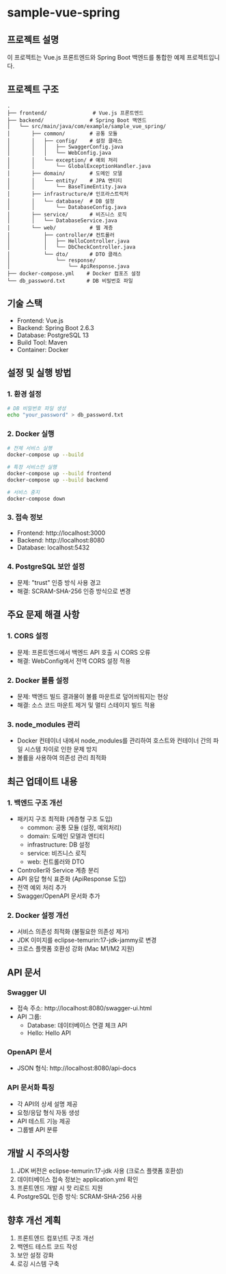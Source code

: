 ﻿# sample-vue-spring

## 프로젝트 설명

이 프로젝트는 Vue.js 프론트엔드와 Spring Boot 백엔드를 통합한 예제 프로젝트입니다.

## 프로젝트 구조
```
.
├── frontend/               # Vue.js 프론트엔드
├── backend/               # Spring Boot 백엔드
│   └── src/main/java/com/example/sample_vue_spring/
│       ├── common/        # 공통 모듈
│       │   ├── config/    # 설정 클래스
│       │   │   ├── SwaggerConfig.java
│       │   │   └── WebConfig.java
│       │   └── exception/ # 예외 처리
│       │       └── GlobalExceptionHandler.java
│       ├── domain/        # 도메인 모델
│       │   └── entity/    # JPA 엔티티
│       │       └── BaseTimeEntity.java
│       ├── infrastructure/# 인프라스트럭처
│       │   └── database/  # DB 설정
│       │       └── DatabaseConfig.java
│       ├── service/       # 비즈니스 로직
│       │   └── DatabaseService.java
│       └── web/           # 웹 계층
│           ├── controller/# 컨트롤러
│           │   ├── HelloController.java
│           │   └── DbCheckController.java
│           └── dto/       # DTO 클래스
│               └── response/
│                   └── ApiResponse.java
├── docker-compose.yml    # Docker 컴포즈 설정
└── db_password.txt       # DB 비밀번호 파일
```

## 기술 스택
- Frontend: Vue.js
- Backend: Spring Boot 2.6.3
- Database: PostgreSQL 13
- Build Tool: Maven
- Container: Docker

## 설정 및 실행 방법

### 1. 환경 설정
```bash
# DB 비밀번호 파일 생성
echo "your_password" > db_password.txt
```

### 2. Docker 실행
```bash
# 전체 서비스 실행
docker-compose up --build

# 특정 서비스만 실행
docker-compose up --build frontend
docker-compose up --build backend

# 서비스 중지
docker-compose down
```

### 3. 접속 정보
- Frontend: http://localhost:3000
- Backend: http://localhost:8080
- Database: localhost:5432

### 4. PostgreSQL 보안 설정
- 문제: "trust" 인증 방식 사용 경고
- 해결: SCRAM-SHA-256 인증 방식으로 변경

## 주요 문제 해결 사항

### 1. CORS 설정
- 문제: 프론트엔드에서 백엔드 API 호출 시 CORS 오류
- 해결: WebConfig에서 전역 CORS 설정 적용

### 2. Docker 볼륨 설정
- 문제: 백엔드 빌드 결과물이 볼륨 마운트로 덮어씌워지는 현상
- 해결: 소스 코드 마운트 제거 및 멀티 스테이지 빌드 적용

### 3. node_modules 관리
- Docker 컨테이너 내에서 node_modules를 관리하여 호스트와 컨테이너 간의 파일 시스템 차이로 인한 문제 방지
- 볼륨을 사용하여 의존성 관리 최적화

## 최근 업데이트 내용

### 1. 백엔드 구조 개선
- 패키지 구조 최적화 (계층형 구조 도입)
  - common: 공통 모듈 (설정, 예외처리)
  - domain: 도메인 모델과 엔티티
  - infrastructure: DB 설정
  - service: 비즈니스 로직
  - web: 컨트롤러와 DTO
- Controller와 Service 계층 분리
- API 응답 형식 표준화 (ApiResponse 도입)
- 전역 예외 처리 추가
- Swagger/OpenAPI 문서화 추가

### 2. Docker 설정 개선
- 서비스 의존성 최적화 (불필요한 의존성 제거)
- JDK 이미지를 eclipse-temurin:17-jdk-jammy로 변경
- 크로스 플랫폼 호환성 강화 (Mac M1/M2 지원)

## API 문서

### Swagger UI
- 접속 주소: http://localhost:8080/swagger-ui.html
- API 그룹:
  - Database: 데이터베이스 연결 체크 API
  - Hello: Hello API

### OpenAPI 문서
- JSON 형식: http://localhost:8080/api-docs

### API 문서화 특징
- 각 API의 상세 설명 제공
- 요청/응답 형식 자동 생성
- API 테스트 기능 제공
- 그룹별 API 분류

## 개발 시 주의사항
1. JDK 버전은 eclipse-temurin:17-jdk 사용 (크로스 플랫폼 호환성)
2. 데이터베이스 접속 정보는 application.yml 확인
3. 프론트엔드 개발 시 핫 리로드 지원
4. PostgreSQL 인증 방식: SCRAM-SHA-256 사용

## 향후 개선 계획
1. 프론트엔드 컴포넌트 구조 개선
2. 백엔드 테스트 코드 작성
3. 보안 설정 강화
4. 로깅 시스템 구축
